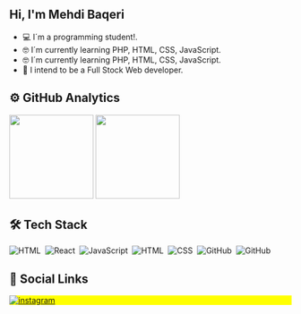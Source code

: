 
 ## Hi, I'm Mehdi Baqeri
 - 💻 I´m a programming student!.
 - 🤓 I´m currently  learning PHP, HTML, CSS, JavaScript.
 - 🤓 I´m currently  learning PHP, HTML, CSS, JavaScript.
 - 🎯 I intend to be a Full Stock Web developer.
## ⚙️&nbsp;GitHub Analytics

<div align="left">
  <img height="150" src="https://github-readme-stats.vercel.app/api?username=mahdi2000bm&show_icons=true&theme=vision-friendly-dark" > 
  <img height="150" src="https://github-readme-stats.vercel.app/api/top-langs/?username=mahdi2000bm&layout=compact&lang&theme=vision-friendly-dark" >
</div>

## 🛠&nbsp;Tech Stack

![HTML](https://img.shields.io/badge/-PHP-05122A?style=flat&logo=PHP)&nbsp;
![React](https://img.shields.io/badge/-wordpress-05122A?style=flat&logo=wordpress)&nbsp;
![JavaScript](https://img.shields.io/badge/-JavaScript-05122A?style=flat&logo=javascript)&nbsp;
![HTML](https://img.shields.io/badge/-HTML-05122A?style=flat&logo=HTML5)&nbsp;
![CSS](https://img.shields.io/badge/-CSS-05122A?style=flat&logo=CSS3&logoColor=1572B6)&nbsp;
![GitHub](https://img.shields.io/badge/-GitHub-05122A?style=flat&logo=github)&nbsp;
![GitHub](https://img.shields.io/badge/-SQL-05122A?style=flat&logo=mysql)&nbsp;

## 💬&nbsp;Social Links

<p align="left" style="background:yellow">
  <a href="https://www.instagram.com/mhdibaqri" target="_blank">
   <img align="center" src="https://img.shields.io/badge/-mhdibaqri-05122A?style=flat&logo=instagram" alt="instagram"/>
  </a>
</p>


